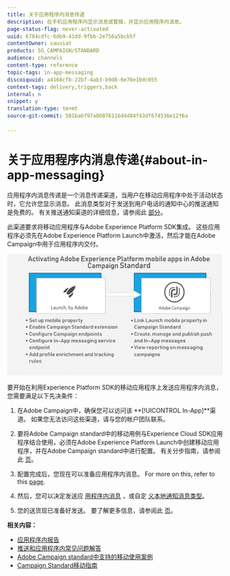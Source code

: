 ```yaml
---
title: 关于应用程序内消息传递
description: 在手机应用程序内显示消息或警报，并显示应用程序内消息。
page-status-flag: never-activated
uuid: 6784cdfc-6db9-41dd-9fbb-2e756a5bcb5f
contentOwner: sauviat
products: SG_CAMPAIGN/STANDARD
audience: channels
content-type: reference
topic-tags: in-app-messaging
discoiquuid: a4168cfb-22bf-4ab3-b9d8-6e76e1bdc055
context-tags: delivery,triggers,back
internal: n
snippet: y
translation-type: tm+mt
source-git-commit: 501ba6f97a86076116d4d84f43df674536e12f6a

---
```



# 关于应用程序内消息传递{#about-in-app-messaging}

应用程序内消息传递是一个消息传递渠道，当用户在移动应用程序中处于活动状态时，它允许您显示消息。 此消息类型对于发送到用户电话的通知中心的推送通知是免费的。 有关推送通知渠道的详细信息，请参阅此 [部分](../../channels/using/about-push-notifications.md)。

此渠道要求将移动应用程序与Adobe Experience Platform SDK集成。 这些应用程序必须先在Adobe Experience Platform Launch中激活，然后才能在Adobe Campaign中用于应用程序内交付。

![](assets/launch_campaign.png)

要开始在利用Experience Platform SDK的移动应用程序上发送应用程序内消息，您需要满足以下先决条件：

1. 在Adobe Campaign中，确保您可以访问该 **[!UICONTROL In-App]**渠道。 如果您无法访问这些渠道，请与您的帐户团队联系。

1. 要将Adobe Campaign standard中的移动用例与Experience Cloud SDK应用程序结合使用，必须在Adobe Experience Platform Launch中创建移动应用程序，并在Adobe Campaign standard中进行配置。 有关分步指南，请参阅此 [页](https://helpx.adobe.com/campaign/kb/configuring-app-sdk.html)。

1. 配置完成后，您现在可以准备应用程序内消息。 For more on this, refer to this [page](../../channels/using/preparing-and-sending-an-in-app-message.md#preparing-your-in-app-message).

1. 然后，您可以决定发送应 [用程序内消息](../../channels/using/customizing-an-in-app-message.md) ，或自定 [义本地通知消息类型](../../channels/using/customizing-an-in-app-message.md#customizing-a-local-notification-message-type)。

1. 您的送货现已准备好发送。 要了解更多信息，请参阅此 [页](../../channels/using/preparing-and-sending-an-in-app-message.md#sending-your-in-app-message)。

**相关内容：**

* [应用程序内报告](../../reporting/using/in-app-report.md)
* [推送和应用程序内常见问题解答](https://helpx.adobe.com/campaign/kb/push_inapp_faq.html)
* [Adobe Campaign standard中支持的移动使用案例](https://helpx.adobe.com/campaign/kb/configure-launch-rules-acs-use-cases.html)
* [Campaign Standard移动指南](https://helpx.adobe.com/campaign/kb/acs-mobile.html)
